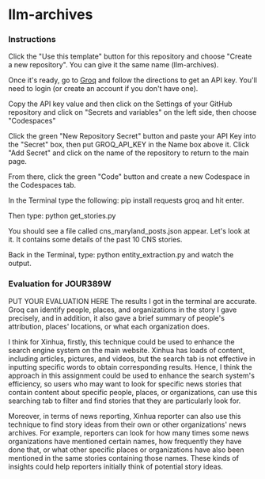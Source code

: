 # llm-archives

### Instructions

Click the "Use this template" button for this repository and choose "Create a new repository". You can give it the same name (llm-archives).

Once it's ready, go to [Groq](https://console.groq.com/keys) and follow the directions to get an API key. You'll need to login (or create an account if you don't have one).

Copy the API key value and then click on the Settings of your GitHub repository and click on "Secrets and variables" on the left side, then choose "Codespaces"

Click the green "New Repository Secret" button and paste your API Key into the "Secret" box, then put GROQ_API_KEY in the Name box above it. Click "Add Secret" and click on the name of the repository to return to the main page.

From there, click the green "Code" button and create a new Codespace in the Codespaces tab.

In the Terminal type the following: pip install requests groq and hit enter.

Then type: python get_stories.py

You should see a file called cns_maryland_posts.json appear. Let's look at it. It contains some details of the past 10 CNS stories.

Back in the Terminal, type: python entity_extraction.py and watch the output.

### Evaluation for JOUR389W

PUT YOUR EVALUATION HERE
The results I got in the terminal are accurate. Groq can identify people, places, and organizations in the story I gave precisely, and in addition, it also gave a brief summary of people's attribution, places' locations, or what each organization does.   

I think for Xinhua, firstly, this technique could be used to enhance the search engine system on the main website. Xinhua has loads of content, including articles, pictures, and videos, but the search tab is not effective in inputting specific words to obtain corresponding results. Hence, I think the approach in this assignment could be used to enhance the search system's efficiency, so users who may want to look for specific news stories that contain content about specific people, places, or organizations, can use this searching tab to filter and find stories that they are particularly look for. 

Moreover, in terms of news reporting, Xinhua reporter can also use this technique to find story ideas from their own or other organizations' news archives. For example, reporters can look for how many times some news organizations have mentioned certain names, how frequently they have done that, or what other specific places or organizations have also been mentioned in the same stories containing those names. These kinds of insights could help reporters initially think of potential story ideas.     